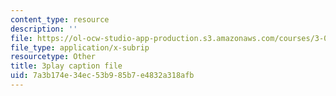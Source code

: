 ```yaml
---
content_type: resource
description: ''
file: https://ol-ocw-studio-app-production.s3.amazonaws.com/courses/3-054-cellular-solids-structure-properties-and-applications-spring-2015/7a3b174e34ec53b985b7e4832a318afb_tdj84EV7BI.vtt
file_type: application/x-subrip
resourcetype: Other
title: 3play caption file
uid: 7a3b174e-34ec-53b9-85b7-e4832a318afb
---
```

